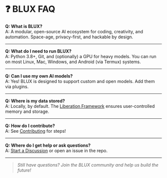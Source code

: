 # ❓ BLUX FAQ

**Q: What is BLUX?**  
A: A modular, open-source AI ecosystem for coding, creativity, and automation. Space-age, privacy-first, and hackable by design.

---

**Q: What do I need to run BLUX?**  
A: Python 3.8+, Git, and (optionally) a GPU for heavy models. You can run on most Linux, Mac, Windows, and Android (via Termux) systems.

---

**Q: Can I use my own AI models?**  
A: Yes! BLUX is designed to support custom and open models. Add them via plugins.

---

**Q: Where is my data stored?**  
A: Locally, by default. The [Liberation Framework](https://github.com/Justadudeinspace/liberation-framework) ensures user-controlled memory and storage.

---

**Q: How do I contribute?**  
A: See [Contributing](contributing.md) for steps!

---

**Q: Where do I get help or ask questions?**  
A: [Start a Discussion](https://github.com/Justadudeinspace/blux/discussions) or open an issue in the repo.

---

> _Still have questions? Join the BLUX community and help us build the future!_
